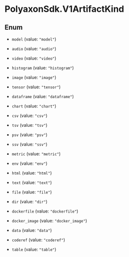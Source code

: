 # PolyaxonSdk.V1ArtifactKind

## Enum


* `model` (value: `"model"`)

* `audio` (value: `"audio"`)

* `video` (value: `"video"`)

* `histogram` (value: `"histogram"`)

* `image` (value: `"image"`)

* `tensor` (value: `"tensor"`)

* `dataframe` (value: `"dataframe"`)

* `chart` (value: `"chart"`)

* `csv` (value: `"csv"`)

* `tsv` (value: `"tsv"`)

* `psv` (value: `"psv"`)

* `ssv` (value: `"ssv"`)

* `metric` (value: `"metric"`)

* `env` (value: `"env"`)

* `html` (value: `"html"`)

* `text` (value: `"text"`)

* `file` (value: `"file"`)

* `dir` (value: `"dir"`)

* `dockerfile` (value: `"dockerfile"`)

* `docker_image` (value: `"docker_image"`)

* `data` (value: `"data"`)

* `coderef` (value: `"coderef"`)

* `table` (value: `"table"`)


